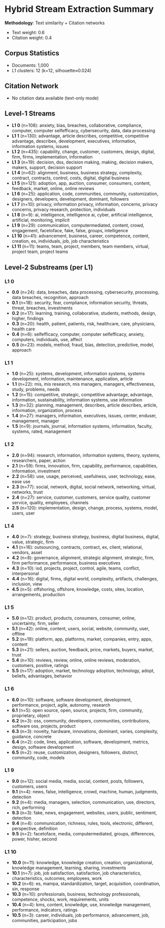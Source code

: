 # Hybrid Stream Extraction Summary

**Methodology**: Text similarity + Citation networks
- Text weight: 0.6
- Citation weight: 0.4

## Corpus Statistics
- Documents: 1,000
- L1 clusters: 12 (k=12, silhouette≈0.024)

## Citation Network
- No citation data available (text-only mode)

## Level-1 Streams
- **L1 0** (n=108): anxiety, bias, breaches, collaborative, compliance, computer, computer selfefficacy, cybersecurity, data, data processing
- **L1 1** (n=130): advantage, article describes, competitive, competitive advantage, describes, development, executives, information, information systems, issues
- **L1 2** (n=435): capability, change, customer, customers, design, digital, firm, firms, implementation, information
- **L1 3** (n=19): decision, dss, decision making, making, decision makers, makers, support, decision support
- **L1 4** (n=62): alignment, business, business strategy, complexity, contract, contracts, control, costs, digital, digital business
- **L1 5** (n=121): adoption, app, auction, consumer, consumers, content, feedback, market, online, online reviews
- **L1 6** (n=25): application, code, communities, community, customization, designers, developers, development, dominant, followers
- **L1 7** (n=10): privacy, information privacy, information, concerns, privacy concerns, privacy research, protection, individuals
- **L1 8** (n=9): ai, intelligence, intelligence ai, cyber, artificial intelligence, artificial, monitoring, implicit
- **L1 9** (n=29): communication, computermediated, content, crowd, engagement, facetoface, fake, false, groups, intelligence
- **L1 10** (n=41): advancement, business, career, competence, content, creation, es, individuals, job, job characteristics
- **L1 11** (n=11): teams, team, project, members, team members, virtual, project team, project teams

## Level-2 Substreams (per L1)
### L1 0
  - **0.0** (n=24): data, breaches, data processing, cybersecurity, processing, data breaches, recognition, approach
  - **0.1** (n=18): security, fear, compliance, information security, threats, threat, breaches, investments
  - **0.2** (n=17): learning, training, collaborative, students, methods, design, higher, findings
  - **0.3** (n=20): health, patient, patients, risk, healthcare, care, physicians, health care
  - **0.4** (n=6): selfefficacy, computer, computer selfefficacy, anxiety, computers, individuals, use, affect
  - **0.5** (n=23): models, method, fraud, bias, detection, predictive, model, approach
### L1 1
  - **1.0** (n=25): systems, development, information systems, systems development, information, maintenance, application, article
  - **1.1** (n=22): mis, mis research, mis managers, managers, effectiveness, study, problems, needs
  - **1.2** (n=15): competitive, strategic, competitive advantage, advantage, information, sustainability, information systems, use information
  - **1.3** (n=32): planning, management, describes, article describes, article, information, organization, process
  - **1.4** (n=27): managers, information, executives, issues, center, enduser, management, manager
  - **1.5** (n=9): journals, journal, information systems, information, faculty, systems, rated, management
### L1 2
  - **2.0** (n=94): research, information, information systems, theory, systems, researchers, paper, action
  - **2.1** (n=59): firms, innovation, firm, capability, performance, capabilities, information, investment
  - **2.2** (n=58): use, usage, perceived, usefulness, user, technology, ease, ease use
  - **2.3** (n=77): social, network, digital, social network, networking, virtual, networks, trust
  - **2.4** (n=27): service, customer, customers, service quality, customer service, quality, employees, channels
  - **2.5** (n=120): implementation, design, change, process, systems, model, users, user
### L1 4
  - **4.0** (n=7): strategy, business strategy, business, digital business, digital, value, strategic, firm
  - **4.1** (n=16): outsourcing, contracts, contract, ex, client, relational, vendors, asset
  - **4.2** (n=8): governance, alignment, strategic alignment, strategic, firm, firm performance, performance, business executives
  - **4.3** (n=10): isd, projects, project, control, agile, teams, conflict, interpersonal
  - **4.4** (n=16): digital, firms, digital world, complexity, artifacts, challenges, inclusion, view
  - **4.5** (n=5): offshoring, offshore, knowledge, costs, sites, location, arrangements, production
### L1 5
  - **5.0** (n=12): product, products, consumers, consumer, online, uncertainty, firm, seller
  - **5.1** (n=42): online, content, users, social, website, community, user, offline
  - **5.2** (n=19): platform, app, platforms, market, companies, entry, apps, content
  - **5.3** (n=21): sellers, auction, feedback, price, markets, buyers, market, trust
  - **5.4** (n=10): reviews, review, online, online reviews, moderation, customers, positive, ratings
  - **5.5** (n=17): adoption, market, technology adoption, technology, adopt, beliefs, advantages, behavior
### L1 6
  - **6.0** (n=10): software, software development, development, performance, project, agile, autonomy, research
  - **6.1** (n=5): open source, open, source, projects, firm, community, proprietary, object
  - **6.2** (n=3): oss, community, developers, communities, contributions, software oss, projects, product
  - **6.3** (n=3): novelty, hardware, innovations, dominant, varies, complexity, guidance, concrete
  - **6.4** (n=2): code, lines, application, software, development, metrics, design, software development
  - **6.5** (n=2): reuse, customization, designers, followers, distinct, community, code, models
### L1 9
  - **9.0** (n=12): social media, media, social, content, posts, followers, customers, users
  - **9.1** (n=4): news, false, intelligence, crowd, machine, human, judgments, detection
  - **9.2** (n=4): media, managers, selection, communication, use, directors, rich, performing
  - **9.3** (n=3): fake, news, engagement, websites, users, public, sentiment, detection
  - **9.4** (n=4): communication, richness, rules, tools, electronic, different, perspective, definition
  - **9.5** (n=2): facetoface, media, computermediated, groups, differences, power, hisher, second
### L1 10
  - **10.0** (n=11): knowledge, knowledge creation, creation, organizational, knowledge management, learning, sharing, investments
  - **10.1** (n=7): job, job satisfaction, satisfaction, job characteristics, characteristics, outcomes, employees, work
  - **10.2** (n=6): es, mampa, standardization, target, acquisition, coordination, sin, response
  - **10.3** (n=10): professionals, business, technology professionals, competence, shocks, work, requirements, units
  - **10.4** (n=4): kms, content, knowledge, use, knowledge management, performance, indicators, ratings
  - **10.5** (n=3): career, individuals, job performance, advancement, job, communities, participation, jobs
